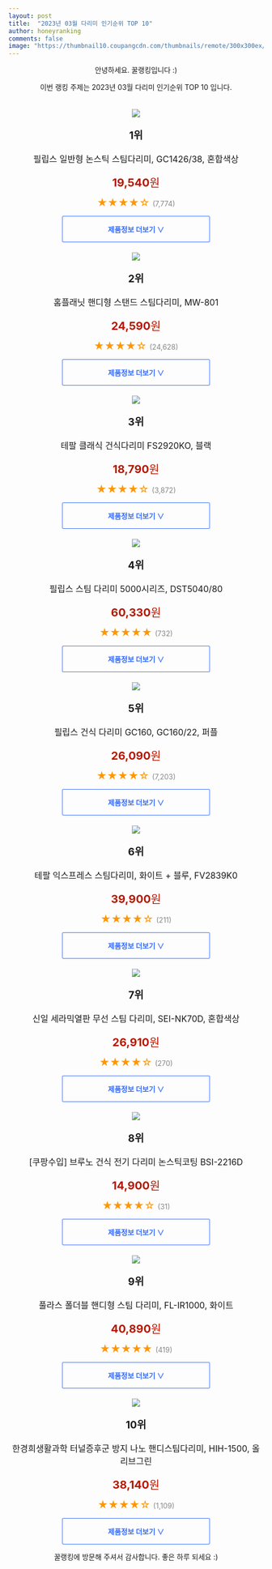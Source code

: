 ```yaml
---
layout: post
title:  "2023년 03월 다리미 인기순위 TOP 10"
author: honeyranking
comments: false
image: "https://thumbnail10.coupangcdn.com/thumbnails/remote/300x300ex/image/retail/images/1053379641568155-8937f008-58b9-4a82-bdfc-03dc96ddf4f4.jpg"
---
```

<p style="text-align: center;">안녕하세요. 꿀랭킹입니다 :)</p>
<p style="text-align: center;">이번 랭킹 주제는 2023년 03월 다리미 인기순위 TOP 10 입니다.</p><center><img src="https://thumbnail10.coupangcdn.com/thumbnails/remote/300x300ex/image/retail/images/1053379641568155-8937f008-58b9-4a82-bdfc-03dc96ddf4f4.jpg" style="margin-top:20px" /></center><p style="text-align: center; font-size: 20px"><b>1위</b></p><p style="text-align: center; font-size: 17px">필립스 일반형 논스틱 스팀다리미, GC1426/38, 혼합색상</p><p style="text-align: center;"><span style="color: #b61800; font-size: 22px;"><b>19,540</b>원</span></p><p style="text-align: center;"><span style="color: #ff9600; font-size: 20px;">★★★★☆ </span><span style="color: #878787;">(7,774)</span></p><center><a href="https://link.coupang.com/a/Q24ti"><div style="font-size: 14px; display: inline-block; padding: 15px 90px; color: #346aff; border-radius: 2px; border: 1px solid #346aff; cursor: pointer;"><b>제품정보 더보기 &or;</b></div></a></center><center><img src="https://thumbnail6.coupangcdn.com/thumbnails/remote/300x300ex/image/retail/images/1055979437804-e0f401c0-510a-4275-bcc1-50b41e7c039c.jpg" style="margin-top:20px" /></center><p style="text-align: center; font-size: 20px"><b>2위</b></p><p style="text-align: center; font-size: 17px">홈플래닛 핸디형 스탠드 스팀다리미, MW-801</p><p style="text-align: center;"><span style="color: #b61800; font-size: 22px;"><b>24,590</b>원</span></p><p style="text-align: center;"><span style="color: #ff9600; font-size: 20px;">★★★★☆ </span><span style="color: #878787;">(24,628)</span></p><center><a href="https://link.coupang.com/a/Q24tj"><div style="font-size: 14px; display: inline-block; padding: 15px 90px; color: #346aff; border-radius: 2px; border: 1px solid #346aff; cursor: pointer;"><b>제품정보 더보기 &or;</b></div></a></center><center><img src="https://thumbnail6.coupangcdn.com/thumbnails/remote/300x300ex/image/retail/images/2017/04/11/12/5/e1ce432c-774a-4203-ac03-fc3d43165854.jpg" style="margin-top:20px" /></center><p style="text-align: center; font-size: 20px"><b>3위</b></p><p style="text-align: center; font-size: 17px">테팔 클래식 건식다리미 FS2920KO, 블랙</p><p style="text-align: center;"><span style="color: #b61800; font-size: 22px;"><b>18,790</b>원</span></p><p style="text-align: center;"><span style="color: #ff9600; font-size: 20px;">★★★★☆ </span><span style="color: #878787;">(3,872)</span></p><center><a href="https://link.coupang.com/a/Q24tk"><div style="font-size: 14px; display: inline-block; padding: 15px 90px; color: #346aff; border-radius: 2px; border: 1px solid #346aff; cursor: pointer;"><b>제품정보 더보기 &or;</b></div></a></center><center><img src="https://thumbnail7.coupangcdn.com/thumbnails/remote/300x300ex/image/retail/images/1237187685480880-b707c146-2530-4ebb-a606-652e7bd446d6.jpg" style="margin-top:20px" /></center><p style="text-align: center; font-size: 20px"><b>4위</b></p><p style="text-align: center; font-size: 17px">필립스 스팀 다리미 5000시리즈, DST5040/80</p><p style="text-align: center;"><span style="color: #b61800; font-size: 22px;"><b>60,330</b>원</span></p><p style="text-align: center;"><span style="color: #ff9600; font-size: 20px;">★★★★★ </span><span style="color: #878787;">(732)</span></p><center><a href="https://link.coupang.com/a/Q24tl"><div style="font-size: 14px; display: inline-block; padding: 15px 90px; color: #346aff; border-radius: 2px; border: 1px solid #346aff; cursor: pointer;"><b>제품정보 더보기 &or;</b></div></a></center><center><img src="https://thumbnail6.coupangcdn.com/thumbnails/remote/300x300ex/image/retail/images/1050298822603483-41bc4417-ff14-4327-9c30-e0988f8c1839.jpg" style="margin-top:20px" /></center><p style="text-align: center; font-size: 20px"><b>5위</b></p><p style="text-align: center; font-size: 17px">필립스 건식 다리미 GC160, GC160/22, 퍼플</p><p style="text-align: center;"><span style="color: #b61800; font-size: 22px;"><b>26,090</b>원</span></p><p style="text-align: center;"><span style="color: #ff9600; font-size: 20px;">★★★★☆ </span><span style="color: #878787;">(7,203)</span></p><center><a href="https://link.coupang.com/a/Q24tn"><div style="font-size: 14px; display: inline-block; padding: 15px 90px; color: #346aff; border-radius: 2px; border: 1px solid #346aff; cursor: pointer;"><b>제품정보 더보기 &or;</b></div></a></center><center><img src="https://thumbnail7.coupangcdn.com/thumbnails/remote/300x300ex/image/retail/images/2021/09/30/18/5/a1771660-c57e-4784-b7b5-c06ad723e9a0.jpg" style="margin-top:20px" /></center><p style="text-align: center; font-size: 20px"><b>6위</b></p><p style="text-align: center; font-size: 17px">테팔 익스프레스 스팀다리미, 화이트 + 블루, FV2839K0</p><p style="text-align: center;"><span style="color: #b61800; font-size: 22px;"><b>39,900</b>원</span></p><p style="text-align: center;"><span style="color: #ff9600; font-size: 20px;">★★★★☆ </span><span style="color: #878787;">(211)</span></p><center><a href="https://link.coupang.com/a/Q24tp"><div style="font-size: 14px; display: inline-block; padding: 15px 90px; color: #346aff; border-radius: 2px; border: 1px solid #346aff; cursor: pointer;"><b>제품정보 더보기 &or;</b></div></a></center><center><img src="https://thumbnail10.coupangcdn.com/thumbnails/remote/300x300ex/image/retail/images/3821325574985729-4bd0bf92-b594-4527-8138-4660f89686a5.jpg" style="margin-top:20px" /></center><p style="text-align: center; font-size: 20px"><b>7위</b></p><p style="text-align: center; font-size: 17px">신일 세라믹열판 무선 스팀 다리미, SEI-NK70D, 혼합색상</p><p style="text-align: center;"><span style="color: #b61800; font-size: 22px;"><b>26,910</b>원</span></p><p style="text-align: center;"><span style="color: #ff9600; font-size: 20px;">★★★★☆ </span><span style="color: #878787;">(270)</span></p><center><a href="https://link.coupang.com/a/Q24tq"><div style="font-size: 14px; display: inline-block; padding: 15px 90px; color: #346aff; border-radius: 2px; border: 1px solid #346aff; cursor: pointer;"><b>제품정보 더보기 &or;</b></div></a></center><center><img src="https://thumbnail10.coupangcdn.com/thumbnails/remote/300x300ex/image/retail/images/2351589237784834-acc63f9a-3a28-4832-bfa3-00e7cf144d73.jpg" style="margin-top:20px" /></center><p style="text-align: center; font-size: 20px"><b>8위</b></p><p style="text-align: center; font-size: 17px">[쿠팡수입] 브루노 건식 전기 다리미 논스틱코팅 BSI-2216D</p><p style="text-align: center;"><span style="color: #b61800; font-size: 22px;"><b>14,900</b>원</span></p><p style="text-align: center;"><span style="color: #ff9600; font-size: 20px;">★★★★☆ </span><span style="color: #878787;">(31)</span></p><center><a href="https://link.coupang.com/a/Q24tr"><div style="font-size: 14px; display: inline-block; padding: 15px 90px; color: #346aff; border-radius: 2px; border: 1px solid #346aff; cursor: pointer;"><b>제품정보 더보기 &or;</b></div></a></center><center><img src="https://thumbnail9.coupangcdn.com/thumbnails/remote/300x300ex/image/vendor_inventory/2828/4096d22850fe570b6eca462343bd17d6cf65cded2feb05633e32e1f28fb2.jpg" style="margin-top:20px" /></center><p style="text-align: center; font-size: 20px"><b>9위</b></p><p style="text-align: center; font-size: 17px">풀라스 폴더블 핸디형 스팀 다리미, FL-IR1000, 화이트</p><p style="text-align: center;"><span style="color: #b61800; font-size: 22px;"><b>40,890</b>원</span></p><p style="text-align: center;"><span style="color: #ff9600; font-size: 20px;">★★★★★ </span><span style="color: #878787;">(419)</span></p><center><a href="https://link.coupang.com/a/Q24tt"><div style="font-size: 14px; display: inline-block; padding: 15px 90px; color: #346aff; border-radius: 2px; border: 1px solid #346aff; cursor: pointer;"><b>제품정보 더보기 &or;</b></div></a></center><center><img src="https://thumbnail9.coupangcdn.com/thumbnails/remote/300x300ex/image/retail/images/2358139557465153-a828b388-9c5d-4fdf-bb34-19fc8f8bcd9a.jpg" style="margin-top:20px" /></center><p style="text-align: center; font-size: 20px"><b>10위</b></p><p style="text-align: center; font-size: 17px">한경희생활과학 터널증후군 방지 나노 핸디스팀다리미, HIH-1500, 올리브그린</p><p style="text-align: center;"><span style="color: #b61800; font-size: 22px;"><b>38,140</b>원</span></p><p style="text-align: center;"><span style="color: #ff9600; font-size: 20px;">★★★★☆ </span><span style="color: #878787;">(1,109)</span></p><center><a href="https://link.coupang.com/a/Q24tu"><div style="font-size: 14px; display: inline-block; padding: 15px 90px; color: #346aff; border-radius: 2px; border: 1px solid #346aff; cursor: pointer;"><b>제품정보 더보기 &or;</b></div></a></center><p style="text-align: center;">꿀랭킹에 방문해 주셔서 감사합니다. 좋은 하루 되세요 :)</p>